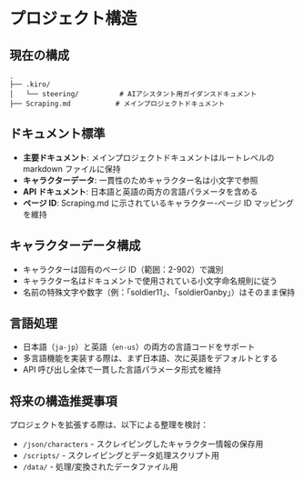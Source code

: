 # プロジェクト構造

## 現在の構成

```
.
├── .kiro/
│   └── steering/          # AIアシスタント用ガイダンスドキュメント
├── Scraping.md           # メインプロジェクトドキュメント
```

## ドキュメント標準

- **主要ドキュメント**: メインプロジェクトドキュメントはルートレベルの markdown ファイルに保持
- **キャラクターデータ**: 一貫性のためキャラクター名は小文字で参照
- **API ドキュメント**: 日本語と英語の両方の言語パラメータを含める
- **ページ ID**: Scraping.md に示されているキャラクター-ページ ID マッピングを維持

## キャラクターデータ構成

- キャラクターは固有のページ ID（範囲：2-902）で識別
- キャラクター名はドキュメントで使用されている小文字命名規則に従う
- 名前の特殊文字や数字（例：「soldier11」、「soldier0anby」）はそのまま保持

## 言語処理

- 日本語（`ja-jp`）と英語（`en-us`）の両方の言語コードをサポート
- 多言語機能を実装する際は、まず日本語、次に英語をデフォルトとする
- API 呼び出し全体で一貫した言語パラメータ形式を維持

## 将来の構造推奨事項

プロジェクトを拡張する際は、以下による整理を検討：

- `/json/characters` - スクレイピングしたキャラクター情報の保存用
- `/scripts/` - スクレイピングとデータ処理スクリプト用
- `/data/` - 処理/変換されたデータファイル用
